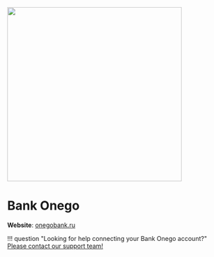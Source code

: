 <img src="https://static.openfintech.io/payment_providers/bankonego/logo.png?w=400" width="400px" >

# Bank Onego

**Website**: [onegobank.ru](https://www.onegobank.ru/)

!!! question "Looking for help connecting your Bank Onego account?"
    <!--email_off-->[Please contact our support team!](mailto:{{custom.support_email}})<!--/email_off-->